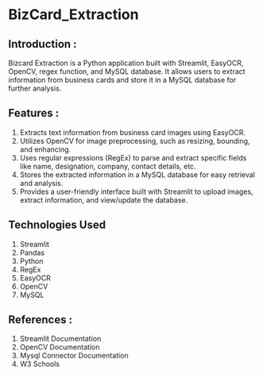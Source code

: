 # BizCard_Extraction

## Introduction :
Bizcard Extraction is a Python application built with Streamlit, EasyOCR, OpenCV, regex function, and MySQL database. It allows users to extract information from business cards and store it in a MySQL database for further analysis.

## Features :
1) Extracts text information from business card images using EasyOCR.
2) Utilizes OpenCV for image preprocessing, such as resizing, bounding, and enhancing.
3) Uses regular expressions (RegEx) to parse and extract specific fields like name, designation, company, contact details, etc.
4) Stores the extracted information in a MySQL database for easy retrieval and analysis.
5) Provides a user-friendly interface built with Streamlit to upload images, extract information, and view/update the database.

## Technologies Used
1) Streamlit
2) Pandas
3) Python
4) RegEx
5) EasyOCR
6) OpenCV
7) MySQL

## References :
1) Streamlit Documentation
2) OpenCV Documentation
3) Mysql Connector Documentation
4) W3 Schools
